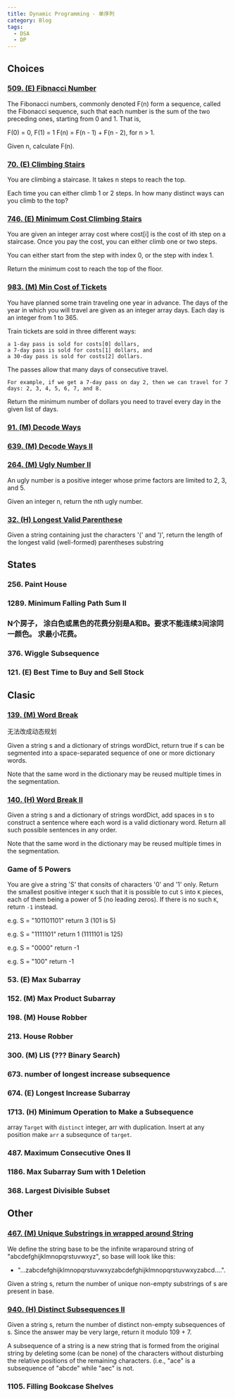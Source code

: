 ```yaml
---
title: Dynamic Programming - 单序列
category: Blog
tags:
  - DSA
  - DP
---
```


## Choices

### [509. (E) Fibnacci Number](https://leetcode.com/problems/fibonacci-number/description/)
The Fibonacci numbers, commonly denoted F(n) form a sequence, called the Fibonacci sequence, such that each number is the sum of the two preceding ones, starting from 0 and 1. That is,

F(0) = 0, F(1) = 1
F(n) = F(n - 1) + F(n - 2), for n > 1.

Given n, calculate F(n).


### [70. (E) Climbing Stairs](https://leetcode.com/problems/climbing-stairs/description/)
You are climbing a staircase. It takes n steps to reach the top.

Each time you can either climb 1 or 2 steps. In how many distinct ways can you climb to the top?


### [746. (E) Minimum Cost Climbing Stairs](https://leetcode.com/problems/min-cost-climbing-stairs/description/)
You are given an integer array cost where cost[i] is the cost of ith step on a staircase. Once you pay the cost, you can either climb one or two steps.

You can either start from the step with index 0, or the step with index 1.

Return the minimum cost to reach the top of the floor.


### [983. (M) Min Cost of Tickets](https://leetcode.com/problems/minimum-cost-for-tickets/description/)
You have planned some train traveling one year in advance. The days of the year in which you will travel are given as an integer array days. Each day is an integer from 1 to 365.

Train tickets are sold in three different ways:

    a 1-day pass is sold for costs[0] dollars,
    a 7-day pass is sold for costs[1] dollars, and
    a 30-day pass is sold for costs[2] dollars.

The passes allow that many days of consecutive travel.

    For example, if we get a 7-day pass on day 2, then we can travel for 7 days: 2, 3, 4, 5, 6, 7, and 8.

Return the minimum number of dollars you need to travel every day in the given list of days.

### [91. (M) Decode Ways](https://leetcode.com/problems/decode-ways/description/)

### [639. (M) Decode Ways II](https://leetcode.com/problems/decode-ways-ii/description/)

### [264. (M) Ugly Number II](https://leetcode.com/problems/ugly-number-ii/description/)
An ugly number is a positive integer whose prime factors are limited to 2, 3, and 5.

Given an integer n, return the nth ugly number.


### [32. (H) Longest Valid Parenthese](https://leetcode.com/problems/longest-valid-parentheses/description/)
Given a string containing just the characters '(' and ')', return the length of the longest valid (well-formed) parentheses
substring






## States

### 256. Paint House


### 1289. Minimum Falling Path Sum II

### N个房子， 涂白色或黑色的花费分别是A和B。要求不能连续3间涂同一颜色。 求最小花费。

### 376. Wiggle Subsequence


### 121. (E) Best Time to Buy and Sell Stock


## Clasic

### [139. (M) Word Break](https://leetcode.com/problems/word-break/description/)
无法改成动态规划

Given a string s and a dictionary of strings wordDict, return true if s can be segmented into a space-separated sequence of one or more dictionary words.

Note that the same word in the dictionary may be reused multiple times in the segmentation.


### [140. (H) Word Break II](https://leetcode.com/problems/word-break-ii/description/)
Given a string s and a dictionary of strings wordDict, add spaces in s to construct a sentence where each word is a valid dictionary word. Return all such possible sentences in any order.

Note that the same word in the dictionary may be reused multiple times in the segmentation.

### Game of 5 Powers
You are give a string 'S' that consits of characters '0' and '1' only. Return the smallest positive integer `K` such that it is possible to cut `S` into `K` pieces, 
each of them being a power of 5 (no leading zeros). If there is no such `K`, return `-1` instead.

e.g. S = "101101101" return 3 (101 is 5)

e.g. S = "1111101" return 1 (1111101 is 125)

e.g. S = "0000" return -1

e.g. S = "100" return -1

### 53. (E) Max Subarray

### 152. (M) Max Product Subarray


### 198. (M) House Robber

### 213. House Robber




### 300. (M) LIS (??? Binary Search)


### 673. number of longest increase subsequence


### 674. (E) Longest Increase Subarray


### 1713. (H) Minimum Operation to Make a Subsequence
array `Target` with `distinct` integer, arr with duplication. Insert at any position make `arr` a subsequnce of `target`.














### 487. Maximum Consecutive Ones II


### 1186. Max Subarray Sum with 1 Deletion


### 368. Largest Divisible Subset



## Other

### [467. (M) Unique Substrings in wrapped around String](https://leetcode.com/problems/unique-substrings-in-wraparound-string/)
We define the string base to be the infinite wraparound string of "abcdefghijklmnopqrstuvwxyz", so base will look like this:

- "...zabcdefghijklmnopqrstuvwxyzabcdefghijklmnopqrstuvwxyzabcd....".

Given a string s, return the number of unique non-empty substrings of s are present in base.


### [940. (H) Distinct Subsequences II](https://leetcode.com/problems/distinct-subsequences-ii/description/)
Given a string s, return the number of distinct non-empty subsequences of s. Since the answer may be very large, 
return it modulo 109 + 7.

A subsequence of a string is a new string that is formed from the original string by deleting some (can be none) of the characters without disturbing the relative positions of the remaining characters. (i.e., "ace" is a subsequence of "abcde" while "aec" is not. 


### 1105. Filling Bookcase Shelves

